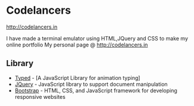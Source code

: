 # Codelancers 
http://codelancers.in

I have made a terminal emulator using HTML,JQuery and CSS to make my online portfolio
My personal page @ http://codelancers.in

## Library 
- [Typed](https://github.com/mattboldt/typed.js/)     - [A JavaScript Library for animation typing]
- [JQuery](https://github.com/jquery/jquery)    - JavaScript library to support document manipulation
- [Bootstrap](https://github.com/twbs/bootstrap) - HTML, CSS, and JavaScript framework for developing responsive websites

	
